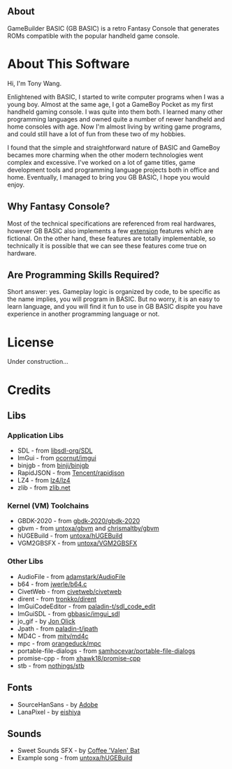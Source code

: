 ## About

GameBuilder BASIC (GB BASIC) is a retro Fantasy Console that generates ROMs compatible with the popular handheld game console.

# About This Software

Hi, I'm Tony Wang.

Enlightened with BASIC, I started to write computer programs when I was a young boy. Almost at the same age, I got a GameBoy Pocket as my first handheld gaming console. I was quite into them both. I learned many other programming languages and owned quite a number of newer handheld and home consoles with age. Now I'm almost living by writing game programs, and could still have a lot of fun from these two of my hobbies.

I found that the simple and straightforward nature of BASIC and GameBoy becames more charming when the other modern technologies went complex and excessive. I've worked on a lot of game titles, game development tools and programming language projects both in office and home. Eventually, I managed to bring you GB BASIC, I hope you would enjoy.

## Why Fantasy Console?

Most of the technical specifications are referenced from real hardwares, however GB BASIC also implements a few <a href="/kits/gbb/extensions.html#kernel-extension">extension</a> features which are fictional. On the other hand, these features are totally implementable, so technically it is possible that we can see these features come true on hardware.

## Are Programming Skills Required?

Short answer: yes. Gameplay logic is organized by code, to be specific as the name implies, you will program in BASIC. But no worry, it is an easy to learn language, and you will find it fun to use in GB BASIC dispite you have experience in another programming language or not.

# License

Under construction...

# Credits

## Libs

### Application Libs

* SDL - from [libsdl-org/SDL](https://github.com/libsdl-org/SDL)
* ImGui - from [ocornut/imgui](https://github.com/ocornut/imgui)
* binjgb - from [binji/binjgb](https://github.com/binji/binjgb)
* RapidJSON - from [Tencent/rapidjson](https://github.com/Tencent/rapidjson)
* LZ4 - from [lz4/lz4](https://github.com/lz4/lz4)
* zlib - from [zlib.net](https://zlib.net/)

### Kernel (VM) Toolchains

* GBDK-2020 - from [gbdk-2020/gbdk-2020](https://github.com/gbdk-2020/gbdk-2020)
* gbvm - from [untoxa/gbvm](https://github.com/untoxa/gbvm) and [chrismaltby/gbvm](https://github.com/chrismaltby/gbvm)
* hUGEBuild - from [untoxa/hUGEBuild](https://github.com/untoxa/hUGEBuild)
* VGM2GBSFX - from [untoxa/VGM2GBSFX](https://github.com/untoxa/VGM2GBSFX)

### Other Libs

* AudioFile - from [adamstark/AudioFile](https://github.com/adamstark/AudioFile)
* b64 - from [jwerle/b64.c](https://github.com/jwerle/b64.c)
* CivetWeb - from [civetweb/civetweb](https://github.com/civetweb/civetweb)
* dirent - from [tronkko/dirent](https://github.com/tronkko/dirent)
* ImGuiCodeEditor - from [paladin-t/sdl_code_edit](https://github.com/paladin-t/sdl_code_edit)
* ImGuiSDL - from [gbbasic/imgui_sdl](https://github.com/gbbasic/imgui_sdl)
* jo_gif - by [Jon Olick](https://www.jonolick.com/home/gif-writer)
* Jpath - from [paladin-t/jpath](https://github.com/paladin-t/jpath)
* MD4C - from [mity/md4c](http://github.com/mity/md4c)
* mpc - from [orangeduck/mpc](https://github.com/orangeduck/mpc)
* portable-file-dialogs - from [samhocevar/portable-file-dialogs](https://github.com/samhocevar/portable-file-dialogs)
* promise-cpp - from [xhawk18/promise-cpp](https://github.com/xhawk18/promise-cpp)
* stb - from [nothings/stb](https://github.com/nothings/stb)

## Fonts

* SourceHanSans - by [Adobe](/kits/gbb/licenses/License_SourceHanSans.txt)
* LanaPixel - by [eishiya](/kits/gbb/licenses/License_LanaPixel.txt)

## Sounds

* Sweet Sounds SFX - by [Coffee 'Valen' Bat](/kits/gbb/licenses/License_SweetSounds_SFX.txt)
* Example song - from [untoxa/hUGEBuild](https://github.com/untoxa/hUGEBuild)
